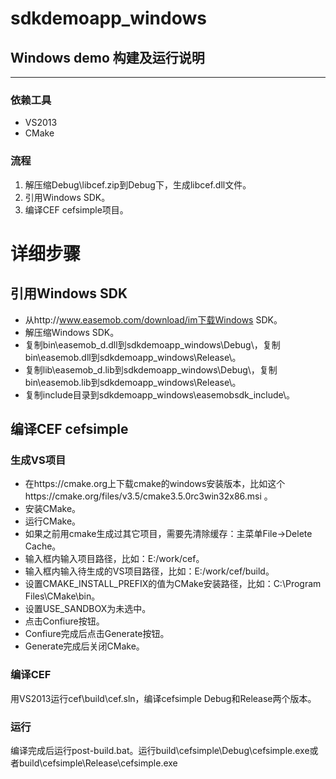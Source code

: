 # sdkdemoapp_windows
## Windows demo 构建及运行说明
---
### 依赖工具
- VS2013
- CMake

### 流程
1. 解压缩Debug\libcef.zip到Debug下，生成libcef.dll文件。
2. 引用Windows SDK。
3. 编译CEF cefsimple项目。

# 详细步骤
## 引用Windows SDK
- 从http://www.easemob.com/download/im下载Windows SDK。
- 解压缩Windows SDK。
- 复制bin\easemob_d.dll到sdkdemoapp_windows\Debug\，复制bin\easemob.dll到sdkdemoapp_windows\Release\。
- 复制lib\easemob_d.lib到sdkdemoapp_windows\Debug\，复制bin\easemob.lib到sdkdemoapp_windows\Release\。
- 复制include目录到sdkdemoapp_windows\easemobsdk_include\。

## 编译CEF cefsimple
### 生成VS项目
- 在https://cmake.org上下载cmake的windows安装版本，比如这个https://cmake.org/files/v3.5/cmake3.5.0rc3win32x86.msi 。
- 安装CMake。
- 运行CMake。
- 如果之前用cmake生成过其它项目，需要先清除缓存：主菜单File->Delete Cache。
- 输入框<where is the source code>内输入项目路径，比如：E:/work/cef。
- 输入框<where to build the binaries>内输入待生成的VS项目路径，比如：E:/work/cef/build。
- 设置CMAKE_INSTALL_PREFIX的值为CMake安装路径，比如：C:\Program Files\CMake\bin。
- 设置USE_SANDBOX为未选中。
- 点击Confiure按钮。
- Confiure完成后点击Generate按钮。
- Generate完成后关闭CMake。

### 编译CEF
用VS2013运行cef\build\cef.sln，编译cefsimple Debug和Release两个版本。

### 运行
编译完成后运行post-build.bat。运行build\cefsimple\Debug\cefsimple.exe或者build\cefsimple\Release\cefsimple.exe

